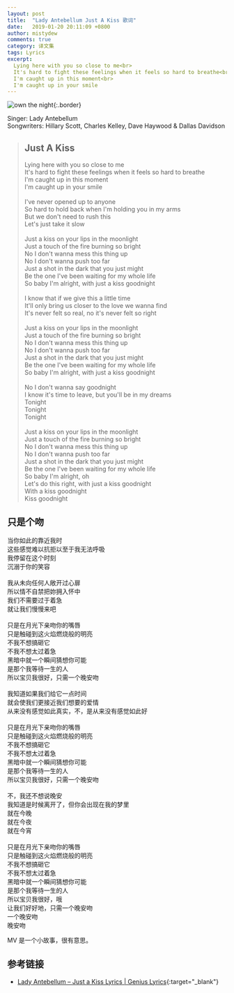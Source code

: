 ```yaml
---
layout: post
title:  "Lady Antebellum Just A Kiss 歌词"
date:   2019-01-20 20:11:09 +0800
author: mistydew
comments: true
category: 译文集
tags: Lyrics
excerpt:
  Lying here with you so close to me<br>
  It's hard to fight these feelings when it feels so hard to breathe<br>
  I'm caught up in this moment<br>
  I'm caught up in your smile
---
```

![own the night](https://is2-ssl.mzstatic.com/image/thumb/Music123/v4/9b/01/10/9b01105e-4822-c47a-8c2f-f9ef49105f10/source/600x600bb.jpg){:.border}

Singer: Lady Antebellum<br>
Songwriters: Hillary Scott, Charles Kelley, Dave Haywood & Dallas Davidson

<blockquote class="original">
  <h2>Just A Kiss</h2>
  <p>
    Lying here with you so close to me<br>
    It's hard to fight these feelings when it feels so hard to breathe<br>
    I'm caught up in this moment<br>
    I'm caught up in your smile<br>
    <br>
    I've never opened up to anyone<br>
    So hard to hold back when I'm holding you in my arms<br>
    But we don't need to rush this<br>
    Let's just take it slow<br>
    <br>
    Just a kiss on your lips in the moonlight<br>
    Just a touch of the fire burning so bright<br>
    No I don't wanna mess this thing up<br>
    No I don't wanna push too far<br>
    Just a shot in the dark that you just might<br>
    Be the one I've been waiting for my whole life<br>
    So baby I'm alright, with just a kiss goodnight<br>
    <br>
    I know that if we give this a little time<br>
    It'll only bring us closer to the love we wanna find<br>
    It's never felt so real, no it's never felt so right<br>
    <br>
    Just a kiss on your lips in the moonlight<br>
    Just a touch of the fire burning so bright<br>
    No I don't wanna mess this thing up<br>
    No I don't wanna push too far<br>
    Just a shot in the dark that you just might<br>
    Be the one I've been waiting for my whole life<br>
    So baby I'm alright, with just a kiss goodnight<br>
    <br>
    No I don't wanna say goodnight<br>
    I know it's time to leave, but you'll be in my dreams<br>
    Tonight<br>
    Tonight<br>
    Tonight<br>
    <br>
    Just a kiss on your lips in the moonlight<br>
    Just a touch of the fire burning so bright<br>
    No I don't wanna mess this thing up<br>
    No I don't wanna push too far<br>
    Just a shot in the dark that you just might<br>
    Be the one I've been waiting for my whole life<br>
    So baby I'm alright, oh<br>
    Let's do this right, with just a kiss goodnight<br>
    With a kiss goodnight<br>
    Kiss goodnight
  </p>
</blockquote>

<div class="translation">
  <h2>只是个吻</h2>
  <p>
    当你如此的靠近我时<br>
    这些感觉难以抗拒以至于我无法呼吸<br>
    我停留在这个时刻<br>
    沉溺于你的笑容<br>
    <br>
    我从未向任何人敞开过心扉<br>
    所以情不自禁把妳拥入怀中<br>
    我们不需要过于着急<br>
    就让我们慢慢来吧<br>
    <br>
    只是在月光下亲吻你的嘴唇<br>
    只是触碰到这火焰燃烧般的明亮<br>
    不我不想搞砸它<br>
    不我不想太过着急<br>
    黑暗中就一个瞬间猜想你可能<br>
    是那个我等待一生的人<br>
    所以宝贝我很好，只需一个晚安吻<br>
    <br>
    我知道如果我们给它一点时间<br>
    就会使我们更接近我们想要的爱情<br>
    从来没有感觉如此真实，不，是从来没有感觉如此好<br>
    <br>
    只是在月光下亲吻你的嘴唇<br>
    只是触碰到这火焰燃烧般的明亮<br>
    不我不想搞砸它<br>
    不我不想太过着急<br>
    黑暗中就一个瞬间猜想你可能<br>
    是那个我等待一生的人<br>
    所以宝贝我很好，只需一个晚安吻<br>
    <br>
    不，我还不想说晚安<br>
    我知道是时候离开了，但你会出现在我的梦里<br>
    就在今晚<br>
    就在今夜<br>
    就在今宵<br>
    <br>
    只是在月光下亲吻你的嘴唇<br>
    只是触碰到这火焰燃烧般的明亮<br>
    不我不想搞砸它<br>
    不我不想太过着急<br>
    黑暗中就一个瞬间猜想你可能<br>
    是那个我等待一生的人<br>
    所以宝贝我很好，哦<br>
    让我们好好地，只需一个晚安吻<br>
    一个晚安吻<br>
    晚安吻
  </p>
</div>

MV 是一个小故事，很有意思。

## 参考链接

* [Lady Antebellum – Just a Kiss Lyrics \| Genius Lyrics](https://genius.com/Lady-antebellum-just-a-kiss-lyrics){:target="_blank"}
